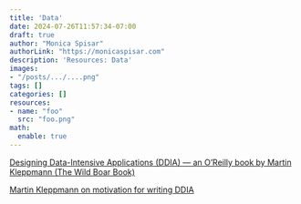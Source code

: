 ```yaml
---
title: 'Data'
date: 2024-07-26T11:57:34-07:00
draft: true
author: "Monica Spisar"
authorLink: "https://monicaspisar.com"
description: 'Resources: Data'
images: 
- "/posts/.../....png"
tags: []
categories: []
resources:
- name: "foo"
  src: "foo.png"
math:
  enable: true
---
```


[Designing Data\-Intensive Applications \(DDIA\) — an O’Reilly book by Martin Kleppmann \(The Wild Boar Book\)](https://dataintensive.net/)

[Martin Kleppmann on motivation for writing DDIA](https://martin.kleppmann.com/2014/09/15/writing-a-book.html)
